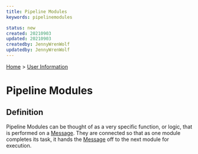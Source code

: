 ```yaml
---
title: Pipeline Modules
keywords: pipelinemodules

status: new
created: 20210903
updated: 20210903
createdby: JennyWrenWolf
updatedby: JennyWrenWolf
---
```

[Home](../Index.md) > [User Information](./Index.md) 

# Pipeline Modules

## Definition
Pipeline Modules can be thought of as a very specific function, or logic, that is performed on a [Message](./Glossary/Message.md).  They are connected so that as one module completes its task, it hands the [Message](./Glossary/Message.md) off to the next module for execution.  